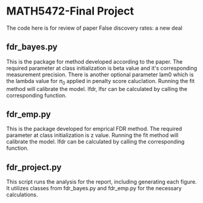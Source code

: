 # MATH5472-Final Project
The code here is for review of paper False discovery rates: a new deal
## fdr_bayes.py
This is the package for method developed according to the paper. The required parameter at class initialization is beta value and it's corresponding measurement precision. There is another optional parameter lam0 which is the lambda value for $\pi_0$ applied in penalty score caluclation. Running the fit method will calibrate the model. lfdr, lfsr can be calculated by calling the corresponding function. 
## fdr_emp.py
This is the package developed for emprical FDR method. The required parameter at class initialization is z value. Running the fit method will calibrate the model. lfdr can be calculated by calling the corresponding function. 
## fdr_project.py
This script runs the analysis for the report, including generating each figure. It utilizes classes from fdr_bayes.py and fdr_emp.py for the necessary calculations.
